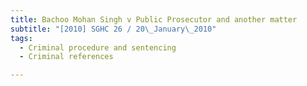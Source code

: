 ```yaml
---
title: Bachoo Mohan Singh v Public Prosecutor and another matter 
subtitle: "[2010] SGHC 26 / 20\_January\_2010"
tags:
  - Criminal procedure and sentencing
  - Criminal references

---
```


